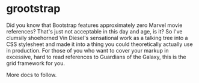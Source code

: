 # grootstrap
Did you know that Bootstrap features approximately zero Marvel movie references? That's just not acceptable in this day and age, is it? So I've clumsily shoehorned Vin Diesel's sensational work as a talking tree into a CSS stylesheet and made it into a thing you could theoretically actually use in production. For those of you who want to cover your markup in excessive, hard to read references to Guardians of the Galaxy, this is the grid framework for you.

More docs to follow.
